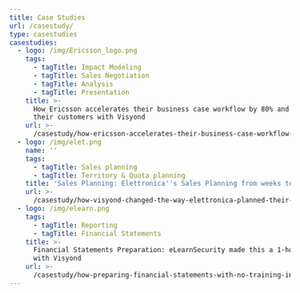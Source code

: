 ```yaml
---
title: Case Studies
url: /casestudy/
type: casestudies
casestudies:
  - logo: /img/Ericsson_logo.png
    tags:
      - tagTitle: Impact Modeling
      - tagTitle: Sales Negotiation
      - tagTitle: Analysis
      - tagTitle: Presentation
    title: >-
      How Ericsson accelerates their business case workflow by 80% and empowers
      their customers with Visyond
    url: >-
      /casestudy/how-ericsson-accelerates-their-business-case-workflow-by-80-and-empowers-their-customers-with-visyond/
  - logo: /img/elet.png
    name: ''
    tags:
      - tagTitle: Sales planning
      - tagTitle: Territory & Quota planning
    title: 'Sales Planning: Elettronica''s Sales Planning from weeks to hours'
    url: >-
      /casestudy/how-visyond-changed-the-way-elettronica-planned-their-sales-and-shortened-the-process-from-weeks-to-hours/
  - logo: /img/elearn.png
    tags:
      - tagTitle: Reporting
      - tagTitle: Financial Statements
    title: >-
      Financial Statements Preparation: eLearnSecurity made this a 1-hour job
      with Visyond
    url: >-
      /casestudy/how-preparing-financial-statements-with-no-training-in-finance-became-a-1-hour-job/
---
```


